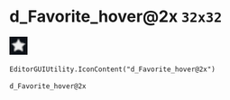 # d_Favorite_hover@2x `32x32`
<img src="/img/d_Favorite_hover.png" width=32 height=32>

``` CSharp
EditorGUIUtility.IconContent("d_Favorite_hover@2x")
```
```
d_Favorite_hover@2x
```

